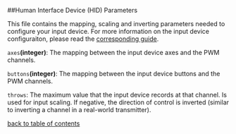 ##Human Interface Device (HID) Parameters

This file contains the mapping, scaling and inverting parameters needed to configure your input device. For more information on the input device configuraiton, please read the [corresponding guide](RCCal.md).

`axes`**(integer)**: The mapping between the input device axes and the PWM channels.

`buttons`**(integer)**: The mapping between the input device buttons and the PWM channels.

`throws`: The maximum value that the input device records at that channel. Is used for input scaling. If negative, the direction of control is inverted (similar to inverting a channel in a real-world transmitter).

[back to table of contents](../../../README.md)